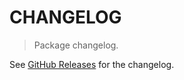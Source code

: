 # CHANGELOG

> Package changelog.

See [GitHub Releases](https://github.com/stdlib-js/stats-kde2d/releases) for the changelog.
